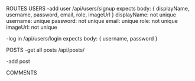 ROUTES
USERS
-add user /api/users/signup
expects body: { displayName, username, password, email, role, imageUrl }
displayName: not unique
username: unique
password: not unique
email: unique
role: not unique
imageUrl: not unique

-log in /api/users/login
expects body: { username, password }

POSTS
-get all posts /api/posts/

-add post

COMMENTS
